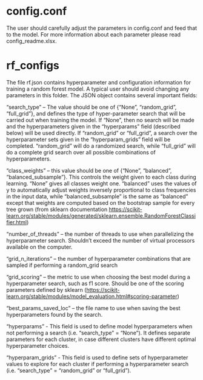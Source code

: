 # config.conf
The user should carefully adjust the parameters in config.conf and feed that to the model.  For more information about each parameter please read config_readme.xlsx.




# rf_configs
The file rf.json contains hyperparameter and configuration information for training a random forest model. A typical user should avoid changing any parameters in this folder. The JSON object contains several important fields:

“search_type” – The value should be one of {“None”, “random_grid”, “full_grid”}, and defines the type of hyper-parameter search that will be carried out when training the model. If “None”, then no search will be made and the hyperparameters given in the “hyperparams” field (described below) will be used directly. If “random_grid” or “full_grid”, a search over the hyperparameter sets given in the “hyperparam_grids” field will be completed. “random_grid” will do a randomized search, while “full_grid” will do a complete grid search over all possible combinations of hyperparameters.

“class_weights” – this value should be one of {“None”, “balanced”, “balanced_subsample”}. This controls the weight given to each class during learning. “None” gives all classes weight one. “balanced” uses the values of y to automatically adjust weights inversely proportional to class frequencies in the input data, while “balanced_subsample” is the same as “balanced” except that weights are computed based on the bootstrap sample for every tree grown (from sklearn documentation https://scikit-learn.org/stable/modules/generated/sklearn.ensemble.RandomForestClassifier.html)

“number_of_threads” – the number of threads to use when parallelizing the hyperparameter search. Shouldn’t exceed the number of virtual processors available on the computer.

“grid_n_iterations” – the number of hyperparameter combinations that are sampled if performing a random_grid search

“grid_scoring” – the metric to use when choosing the best model during a hyperparameter search, such as f1 score. Should be one of the scoring parameters defined by sklearn (https://scikit-learn.org/stable/modules/model_evaluation.html#scoring-parameter)

“best_params_saved_loc” – the file name to use when saving the best hyperparameters found by the search.

“hyperparams” - This field is used to define model hyperparameters when not performing a search (i.e. “search_type” = “None”). It defines separate parameters for each cluster, in case different clusters have different optimal hyperparameter choices.

“hyperparam_grids” -  This field is used to define sets of hyperparameter values to explore for each cluster if performing a hyperparameter search (i.e. “search_type” = “random_grid” or “full_grid”).

